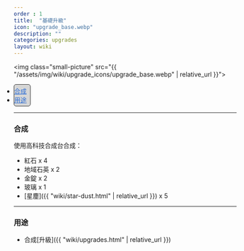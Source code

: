 ```yaml
---
order : 1
title:  "基礎升級"
icon: "upgrade_base.webp"
description: ""
categories: upgrades
layout: wiki
---
```


<img class="small-picture" src="{{ "/assets/img/wiki/upgrade_icons/upgrade_base.webp" | relative_url }}">

<div style="display:inline-block; padding:4px 8px 4px 0px; padding:auto;  background-color:#d6d6d6; border:1px #2D2D2D solid; border-radius:5px; color:black;">
<ul style="padding:0px;margin:0px">
    <li><a href="#合成" style="color:#2a6cd6;">合成</a></li>
    <li><a href="#用途" style="color:#2a6cd6;">用途</a></li>
</ul>
</div>

---

<a name="合成"></a>

### 合成

使用高科技合成台合成：

- 紅石 x 4  
- 地域石英 x 2  
- 金錠 x 2  
- 玻璃 x 1  
- [星塵]({{ "wiki/star-dust.html" | relative_url }}) x 5  

---

<a name="用途"></a>

### 用途

- 合成[升級]({{ "wiki/upgrades.html" | relative_url }})
